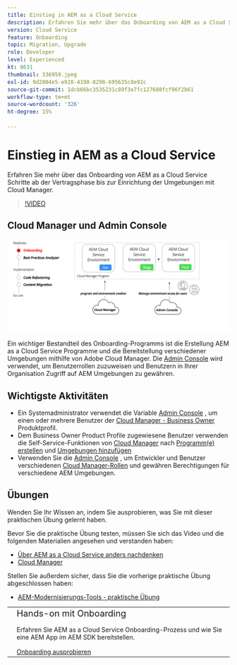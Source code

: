```yaml
---
title: Einstieg in AEM as a Cloud Service
description: Erfahren Sie mehr über das Onboarding von AEM as a Cloud Service Systemen, angefangen bei der Vertragsphase bis zur Einrichtung von Umgebungen mit Cloud Manager.
version: Cloud Service
feature: Onboarding
topic: Migration, Upgrade
role: Developer
level: Experienced
kt: 8631
thumbnail: 336959.jpeg
exl-id: 9d2004e5-e928-4190-8298-695635c8e92c
source-git-commit: 1dcb66bc3535231c89f3e7fc127688fcf96f2b61
workflow-type: tm+mt
source-wordcount: '326'
ht-degree: 15%

---
```


# Einstieg in AEM as a Cloud Service

Erfahren Sie mehr über das Onboarding von AEM as a Cloud Service Schritte ab der Vertragsphase bis zur Einrichtung der Umgebungen mit Cloud Manager.

>[!VIDEO](https://video.tv.adobe.com/v/336959/?quality=12&learn=on)

## Cloud Manager und Admin Console

![Übersichtsdiagramm zur Einbindung](assets/onboarding-diagram.png)

Ein wichtiger Bestandteil des Onboarding-Programms ist die Erstellung AEM as a Cloud Service Programme und die Bereitstellung verschiedener Umgebungen mithilfe von Adobe Cloud Manager. Die [Admin Console](https://adminconsole.adobe.com/) wird verwendet, um Benutzerrollen zuzuweisen und Benutzern in Ihrer Organisation Zugriff auf AEM Umgebungen zu gewähren.

## Wichtigste Aktivitäten

+ Ein Systemadministrator verwendet die Variable [Admin Console](https://adminconsole.adobe.com/) , um einen oder mehrere Benutzer der [Cloud Manager - Business Owner](https://experienceleague.adobe.com/docs/experience-manager-cloud-manager/using/requirements/setting-up-users-and-roles.html?lang=de) Produktprofil.
+ Dem Business Owner Product Profile zugewiesene Benutzer verwenden die Self-Service-Funktionen von [Cloud Manager](https://experienceleague.adobe.com/docs/experience-manager-cloud-manager/using/introduction-to-cloud-manager.html?lang=de) nach [Programm(e) erstellen](https://experienceleague.adobe.com/docs/experience-manager-cloud-service/implementing/using-cloud-manager/production-programs/creating-production-program.html) und [Umgebungen hinzufügen](https://experienceleague.adobe.com/docs/experience-manager-cloud-service/implementing/using-cloud-manager/manage-environments.html?lang=de)
+ Verwenden Sie die [Admin Console](https://adminconsole.adobe.com/) , um Entwickler und Benutzer verschiedenen [Cloud Manager-Rollen](https://experienceleague.adobe.com/docs/experience-manager-cloud-manager/using/requirements/setting-up-users-and-roles.html) und gewähren Berechtigungen für verschiedene AEM Umgebungen.

## Übungen

Wenden Sie Ihr Wissen an, indem Sie ausprobieren, was Sie mit dieser praktischen Übung gelernt haben.

Bevor Sie die praktische Übung testen, müssen Sie sich das Video und die folgenden Materialien angesehen und verstanden haben:

+ [Über AEM as a Cloud Service anders nachdenken](./introduction.md)
+ [Cloud Manager](./cloud-manager.md)

Stellen Sie außerdem sicher, dass Sie die vorherige praktische Übung abgeschlossen haben:

+ [AEM-Modernisierungs-Tools - praktische Übung](./aem-modernization-tools.md#hands-on-exercise)

<table style="border-width:0">
    <tr>
        <td style="width:150px">
            <a  rel="noreferrer"
                target="_blank"
                href="https://github.com/adobe/aem-cloud-engineering-video-series-exercises/tree/session3-onboarding#bootcamp---session-3-on-boarding"><img alt="GitHub-Repository für praktische Übungen" src="./assets/github.png"/>
            </a>        
        </td>
        <td style="width:100%;margin-bottom:1rem;">
            <div style="font-size:1.25rem;font-weight:400;">Hands-on mit Onboarding</div>
            <p style="margin:1rem 0">
                Erfahren Sie AEM as a Cloud Service Onboarding-Prozess und wie Sie eine AEM App im AEM SDK bereitstellen.
            </p>
            <a  rel="noreferrer"
                target="_blank"
                href="https://github.com/adobe/aem-cloud-engineering-video-series-exercises/tree/session3-onboarding#bootcamp---session-3-on-boarding" class="spectrum-Button spectrum-Button--primary spectrum-Button--sizeM">
                <span class="spectrum-Button-label has-no-wrap has-text-weight-bold">Onboarding ausprobieren</span>
            </a>
        </td>
    </tr>
</table>
